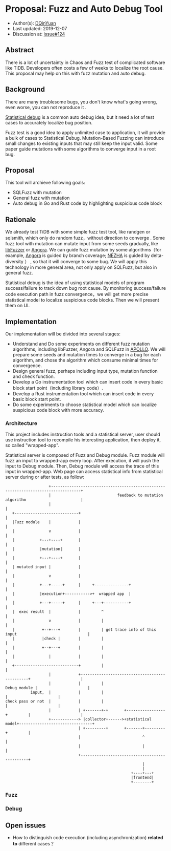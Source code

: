 # Proposal: Fuzz and Auto Debug Tool

- Author(s):     [DQinYuan](https://github.com/DQinYuan)
- Last updated:  2019-12-07
- Discussion at:  [issue#124](https://github.com/pingcap/community/issues/124)

## Abstract

There is a lot of uncertainty in Chaos and Fuzz test of complicated software like TiDB. Developers often costs a few of weeks to localize the root cause. This proposal may help on this with fuzz mutation and auto debug.



## Background

There are many troublesome bugs,  you don't know what's going wrong, even worse, you can not reproduce it .  

 

[Statistical debug](https://stackoverflow.com/questions/505907/what-is-statistical-debugging) is a common auto debug idea, but it need a lot of test cases to accurately localize bug position.



Fuzz test is a good idea to apply unlimited case to application, it will provide a bulk of cases to Statistical Debug.  Mutation-Based Fuzzing can introduce small changes  to existing inputs that may still keep the input valid. Some paper guide mutations with some  algorithms to converge input in a root bug. 



## Proposal

This tool will archieve following goals:



- SQLFuzz with mutation
- General fuzz with mutation
- Auto debug in Go and Rust code by highlighting suspicious code block



## Rationale

We already test TiDB with some simple fuzz test tool, like randgen or sqlsmith, which only do random fuzz，without direction to converge . Some fuzz tool with mutation can   mutate input  from some seeds gradually, like [libFuzzer](https://llvm.org/docs/LibFuzzer.html) or [Angora](https://github.com/AngoraFuzzer/Angora).  We can guide fuzz mutation by some algorithms（for example, [Angora](https://github.com/AngoraFuzzer/Angora) is guided by branch coverage; [NEZHA](http://www.cs.columbia.edu/~suman/docs/nezha.pdf) is guided by  delta-diversity ） ,  so that it will converge to some bug. We will apply this technology in more general area,  not only apply on SQLFuzz, but also in general fuzz.



Statistical debug is the idea of using statistical models of program success/failure to track down bug root cause.  By monitoring success/failure code execution path in fuzz convergence，we will get more precise statistical model to localize   suspicious code blocks. Then we will present them on UI.



## Implementation



Our implementation will be divided into several stages:



- Understand and Do some experiments on different fuzz mutation algorithms, including libFuzzer,  Angora and SQLFuzz in [APOLLO](http://www.vldb.org/pvldb/vol13/p57-jung.pdf). We will prepare some seeds and mutation times to converge in a bug for each algorithm, and chose the algorithm which consume minimal times for convergence.
- Design general fuzz, perhaps including input type, mutation function and check function.
- Develop a Go instrumentation  tool which can insert code in every basic block start point（including library code）.
- Develop a Rust instrumentation  tool which can insert code in every basic block start point.
- Do some experiments to  choose statistical model which can localize suspicious code block with more accuracy.



### Architecture

This project includes instruction tools and  a statistical server, user should use instruction tool to recompile his interesting application, then deploy it, so called "wrapped-app".



Statistical server  is composed of Fuzz and Debug module. Fuzz module will fuzz an input to wrapped-app every loop. After execution,  it will push the input to Debug module. Then, Debug module will access the trace of this input in wrapped-app. Web page can access statistical info  from statistical server during or after tests,  as follow:



```
                   +-----------------------------------------------------------------------------------+
                   |                             feedback to mutation algorithm                        |
                   |                                                                                   |
   +----------------------------+                                                                      |
   |Fuzz module    |            |                                                                      |
   |               v            |                                                                      |
   |           +---+----+       |                                                                      |
   |           |mutation|       |                                                                      |
   |           +---+----+       |                                                                      |
   | mutated input |            |                                                                      |
   |               v            |                                                                      |
   |           +---+-----+      |     +---------------+                                                |
   |           |execution+----------->+  wrapped app  |                                                |
   |           +---+-----+      |     +---+-----------+                                                |
   |  exec result  |            |         ^                                                            |
   |               v            |         |                                                            |
   |            +--+---+        |         | get trace info of this input                               |
   |            |check |        |         |                                                            |
   |            +--+---+        |         |                                                            |
   |               |            |         |                                                            |
   +----------------------------+         |                                                            |
                   |            +-----------------------------------------------+                      |
                   |            |         |                        Debug module |                      |
           input,  |            |         |                                     |                      |
check pass or not  |            |         |                                     |                      |
                   |            | +-------+-+       +-----------------+         |                      |
                   +------------> |collector+------>+statistical model+--------------------------------+
                                | +---------+       +-------+---------+         |
                                |                           ^                   |
                                |                           |                   |
                                +-----------------------------------------------+
                                                            |
                                                            |
                                                       +----+---+
                                                       |frontend|
                                                       +--------+

```



 ### Fuzz



### Debug









## Open issues



- How to  distinguish code execution (including asynchronization) **related to** different cases？